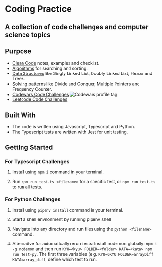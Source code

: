 # Coding Practice

## A collection of code challenges and computer science topics

## Purpose

* [Clean Code](src/clean-code/) notes, examples and checklist.
* [Algorithms](src/computer-science/algorithms/) for searching and sorting.
* [Data Structures](src/computer-science/data-structures/) like Singly Linked List, Doubly Linked List, Heaps and Trees.
* [Solving patterns](src/computer-science/solving-patterns/) like Divide and Conquer, Multiple Pointers and Frequency Counter.
* [Codewars Code Challenges](src/code-challenges/) <img src="https://www.codewars.com/users/maltewirz/badges/micro" alt="Codewars profile tag" />
* [Leetcode Code Challenges](src/leetcode/)

## Built With

* The code is written using Javascript, Typescript and Python.
* The Typescript tests are written with Jest for unit testing.

## Getting Started

### For Typescript Challenges

1. Install using `npm i` command in your terminal.

2. Run `npm run test-ts <filename>` for a specific test, or `npm run test-ts` to run all tests.

### For Python Challenges

1. Install using `pipenv install` command in your terminal.

2. Start a shell environment by running pipenv shell

3. Navigate into any directory and run files using the `python <filename>` command.

4. Alternative for automatically rerun tests: Install nodemon globally: `npm i -g nodemon` and then run `KYU=<kyu> FOLDER=<folder> KATA=<kata> npm run test-py`. The first three variables (e.g. `KYU=6KYU FOLDER=arrayDiff KATA=array_diff`) define which test to run.
